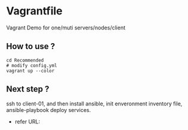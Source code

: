 # Vagrantfile
Vagrant Demo for one/muti  servers/nodes/client

## How to use ?

```shell
cd Recommended
# modify config.yml 
vagrant up --color
```

## Next step ?

ssh to client-01, and then install ansible, init enveronment inventory file, ansible-playbook deploy services.
- refer URL: 